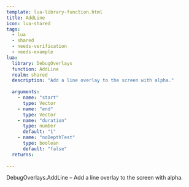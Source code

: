 ```yaml
---
template: lua-library-function.html
title: AddLine
icon: lua-shared
tags:
  - lua
  - shared
  - needs-verification
  - needs-example
lua:
  library: DebugOverlays
  function: AddLine
  realm: shared
  description: "Add a line overlay to the screen with alpha."
  
  arguments:
    - name: "start"
      type: Vector
    - name: "end"
      type: Vector
    - name: "duration"
      type: number
      default: "1"
    - name: "noDepthTest"
      type: boolean
      default: "false"
  returns:
    
---
```


<div class="lua__search__keywords">
DebugOverlays.AddLine &#x2013; Add a line overlay to the screen with alpha.
</div>
